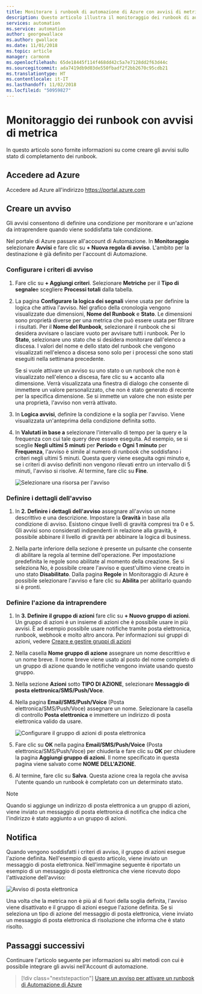 ```yaml
---
title: Monitorare i runbook di automazione di Azure con avvisi di metrica
description: Questo articolo illustra il monitoraggio dei runbook di automazione di Azure basato sulle metriche
services: automation
ms.service: automation
author: georgewallace
ms.author: gwallace
ms.date: 11/01/2018
ms.topic: article
manager: carmonm
ms.openlocfilehash: 65de18445f114f468dd42c5a7e7128dd2f63d44c
ms.sourcegitcommit: ada7419db9d03de550fbadf2f2bb2670c95cdb21
ms.translationtype: HT
ms.contentlocale: it-IT
ms.lasthandoff: 11/02/2018
ms.locfileid: "50959827"
---
```

# <a name="monitoring-runbooks-with-metric-alerts"></a>Monitoraggio dei runbook con avvisi di metrica

In questo articolo sono fornite informazioni su come creare gli avvisi sullo stato di completamento dei runbook.

## <a name="sign-in-to-azure"></a>Accedere ad Azure

Accedere ad Azure all'indirizzo https://portal.azure.com

## <a name="create-alert"></a>Creare un avviso

Gli avvisi consentono di definire una condizione per monitorare e un'azione da intraprendere quando viene soddisfatta tale condizione.

Nel portale di Azure passare all'account di Automazione. In **Monitoraggio** selezionare **Avvisi** e fare clic su **+ Nuova regola di avviso**. L'ambito per la destinazione è già definito per l'account di Automazione.

### <a name="configure-alert-criteria"></a>Configurare i criteri di avviso

1. Fare clic su **+ Aggiungi criteri**. Selezionare **Metriche** per il **Tipo di segnale**e scegliere **Processi totali** dalla tabella.

2. La pagina **Configurare la logica dei segnali** viene usata per definire la logica che attiva l'avviso. Nel grafico della cronologia vengono visualizzate due dimensioni, **Nome del Runbook** e **Stato**. Le dimensioni sono proprietà diverse per una metrica che può essere usata per filtrare i risultati. Per il **Nome del Runbook**, selezionare il runbook che si desidera avvisare o lasciare vuoto per avvisare tutti i runbook. Per lo **Stato**, selezionare uno stato che si desidera monitorare dall'elenco a discesa. I valori del nome e dello stato del runbook che vengono visualizzati nell'elenco a discesa sono solo per i processi che sono stati eseguiti nella settimana precedente.

   Se si vuole attivare un avviso su uno stato o un runbook che non è visualizzato nell'elenco a discesa, fare clic su **\+** accanto alla dimensione. Verrà visualizzata una finestra di dialogo che consente di immettere un valore personalizzato, che non è stato generato di recente per la specifica dimensione. Se si immette un valore che non esiste per una proprietà, l'avviso non verrà attivato.

3. In **Logica avvisi**, definire la condizione e la soglia per l'avviso. Viene visualizzata un'anteprima della condizione definita sotto.

4. In **Valutati in base a** selezionare l'intervallo di tempo per la query e la frequenza con cui tale query deve essere eseguita. Ad esempio, se si sceglie **Negli ultimi 5 minuti** per **Periodo** e **Ogni 1 minuto** per **Frequenza**, l'avviso è simile al numero di runbook che soddisfano i criteri negli ultimi 5 minuti. Questa query viene eseguita ogni minuto e, se i criteri di avviso definiti non vengono rilevati entro un intervallo di 5 minuti, l'avviso si risolve. Al termine, fare clic su **Fine**.

   ![Selezionare una risorsa per l'avviso](./media/automation-alert-activity-log/configure-signal-logic.png)

### <a name="define-alert-details"></a>Definire i dettagli dell'avviso

1. In **2. Definire i dettagli dell'avviso** assegnare all'avviso un nome descrittivo e una descrizione. Impostare la **Gravità** in base alla condizione di avviso. Esistono cinque livelli di gravità compresi tra 0 e 5. Gli avvisi sono considerati indipendenti in relazione alla gravità, è possibile abbinare il livello di gravità per abbinare la logica di business.

1. Nella parte inferiore della sezione è presente un pulsante che consente di abilitare la regola al termine dell'operazione. Per impostazione predefinita le regole sono abilitate al momento della creazione. Se si seleziona No, è possibile creare l'avviso e quest'ultimo viene creato in uno stato **Disabilitato**. Dalla pagina **Regole** in Monitoraggio di Azure è possibile selezionare l'avviso e fare clic su **Abilita** per abilitarlo quando si è pronti.

### <a name="define-the-action-to-take"></a>Definire l'azione da intraprendere

1. In **3. Definire il gruppo di azioni** fare clic su **+ Nuovo gruppo di azioni**. Un gruppo di azioni è un insieme di azioni che è possibile usare in più avvisi. È ad esempio possibile usare notifiche tramite posta elettronica, runbook, webhook e molto altro ancora. Per informazioni sui gruppi di azioni, vedere [Creare e gestire gruppi di azioni](../monitoring-and-diagnostics/monitoring-action-groups.md)

1. Nella casella **Nome gruppo di azione** assegnare un nome descrittivo e un nome breve. Il nome breve viene usato al posto del nome completo di un gruppo di azione quando le notifiche vengono inviate usando questo gruppo.

1. Nella sezione **Azioni** sotto **TIPO DI AZIONE**, selezionare **Messaggio di posta elettronica/SMS/Push/Voce**.

1. Nella pagina **Email/SMS/Push/Voice** (Posta elettronica/SMS/Push/Voce) assegnare un nome. Selezionare la casella di controllo **Posta elettronica** e immettere un indirizzo di posta elettronica valido da usare.

   ![Configurare il gruppo di azioni di posta elettronica](./media/automation-alert-activity-log/add-action-group.png)

1. Fare clic su **OK** nella pagina **Email/SMS/Push/Voice** (Posta elettronica/SMS/Push/Voce) per chiuderla e fare clic su **OK** per chiudere la pagina **Aggiungi gruppo di azioni**. Il nome specificato in questa pagina viene salvato come **NOME DELL'AZIONE**.

1. Al termine, fare clic su **Salva**. Questa azione crea la regola che avvisa l'utente quando un runbook è completato con un determinato stato.

> [!NOTE]
> Quando si aggiunge un indirizzo di posta elettronica a un gruppo di azioni, viene inviato un messaggio di posta elettronica di notifica che indica che l'indirizzo è stato aggiunto a un gruppo di azioni.

## <a name="notification"></a>Notifica

Quando vengono soddisfatti i criteri di avviso, il gruppo di azioni esegue l'azione definita. Nell'esempio di questo articolo, viene inviato un messaggio di posta elettronica. Nell'immagine seguente è riportato un esempio di un messaggio di posta elettronica che viene ricevuto dopo l'attivazione dell'avviso:

![Avviso di posta elettronica](./media/automation-alert-activity-log/alert-email.png)

Una volta che la metrica non è più al di fuori della soglia definita, l'avviso viene disattivato e il gruppo di azioni esegue l'azione definita. Se si seleziona un tipo di azione del messaggio di posta elettronica, viene inviato un messaggio di posta elettronica di risoluzione che informa che è stato risolto.

## <a name="next-steps"></a>Passaggi successivi

Continuare l'articolo seguente per informazioni su altri metodi con cui è possibile integrare gli avvisi nell'Account di automazione.

> [!div class="nextstepaction"]
> [Usare un avviso per attivare un runbook di Automazione di Azure](automation-create-alert-triggered-runbook.md)
